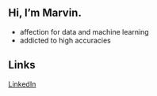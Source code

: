 ## Hi, I’m Marvin.

- affection for data and machine learning
- addicted to high accuracies

## Links
[LinkedIn](www.linkedin.com/in/marvin-waecker)



<!---
CodeKalb/CodeKalb is a ✨ special ✨ repository because its `README.md` (this file) appears on your GitHub profile.
You can click the Preview link to take a look at your changes.
--->
